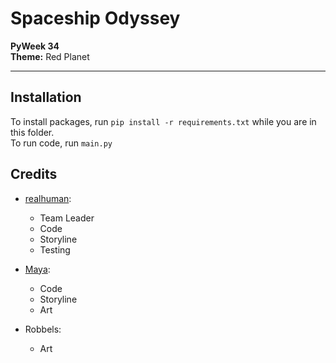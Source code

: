 # Spaceship Odyssey
**PyWeek 34**   
**Theme:** Red Planet  
***

## Installation
To install packages, run `pip install -r requirements.txt` while you are in this folder.  
To run code, run `main.py`

## Credits
- [realhuman](https://pyweek.org/u/realhuman/):
  - Team Leader
  - Code
  - Storyline
  - Testing

- [Maya](https://pyweek.org/u/mayahkg/):
  - Code
  - Storyline
  - Art

- Robbels:
  - Art